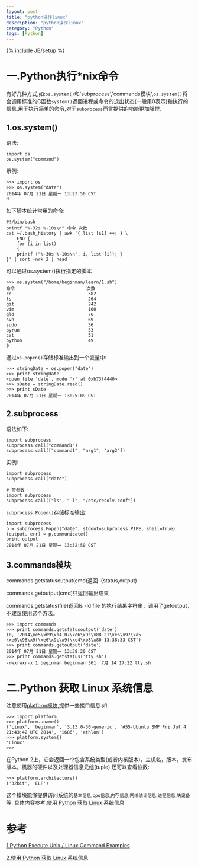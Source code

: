 ```yaml
---
layout: post
title: "python操作linux"
description: "python操作linux"
category: "Python"
tags: [Python]
---
```

{% include JB/setup %}
<h1>一.Python执行*nix命令</h1>

<p>有好几种方式,如:<code>os.system()</code>和'subprocess','commands模块',<code>os.system()</code>将会调用标准的C函数<code>system()</code>返回进程或命令的退出状态(一般用0表示)和执行的信息.用于执行简单的命令,对于<code>subprocess</code>而言提供的功能更加强悍.</p>

<!--more-->

<h2>1.os.system()</h2>

<p>语法:</p>

<pre><code>import os
os.system("command")
</code></pre>

<p>示例:</p>

<pre><code>&gt;&gt;&gt; import os
&gt;&gt;&gt; os.system("date")
2014年 07月 21日 星期一 13:23:50 CST
0
</code></pre>

<p>如下脚本统计常用的命令:</p>

<pre><code>#!/bin/bash 
printf "%-32s %-10s\n" 命令 次数
cat ~/.bash_history | awk '{ list [$1] ++; } \
    END {
    for (i in list)
    {
    printf ("%-30s %-10s\n", i, list [i]); }
}' | sort -nrk 2 | head
</code></pre>

<p>可以通过os.system()执行指定的脚本</p>

<pre><code>&gt;&gt;&gt; os.system("/home/beginman/learn/1.sh")
命令                           次数    
cd                             382       
ls                             264       
git                            242       
vim                            100       
gld                            76        
svn                            69        
sudo                           56        
pyrun                          53        
cat                            51        
python                         49        
0
</code></pre>

<p>通过<code>os.popen()</code>存储标准输出到一个变量中:</p>

<pre><code>&gt;&gt;&gt; stringDate = os.popen("date")
&gt;&gt;&gt; print stringDate
&lt;open file 'date', mode 'r' at 0xb73f4440&gt;
&gt;&gt;&gt; sDate = stringDate.read()
&gt;&gt;&gt; print sDate
2014年 07月 21日 星期一 13:25:09 CST
</code></pre>

<h2>2.subprocess</h2>

<p>语法如下:</p>

<pre><code>import subprocess
subprocess.call("command1")
subprocess.call(["command1", "arg1", "arg2"])
</code></pre>

<p>实例:</p>

<pre><code>import subprocess
subprocess.call("date")

# 带参数
import subprocess
subprocess.call(["ls", "-l", "/etc/resolv.conf"])
</code></pre>

<p><code>subprocess.Popen()</code>存储标准输出:</p>

<pre><code>import subprocess
p = subprocess.Popen("date", stdout=subprocess.PIPE, shell=True)
(output, err) = p.communicate()
print output    
2014年 07月 21日 星期一 13:32:50 CST
</code></pre>

<h2>3.commands模块</h2>

<p>commands.getstatusoutput(cmd)返回（status,output)</p>

<p>commands.getoutput(cmd)只返回输出结果</p>

<p>commands.getstatus(file)返回ls -ld file 的执行结果字符串，调用了getoutput，不建议使用这个方法。</p>

<pre><code>&gt;&gt;&gt; import commands
&gt;&gt;&gt; print commands.getstatusoutput('date')
(0, '2014\xe5\xb9\xb4 07\xe6\x9c\x88 21\xe6\x97\xa5 \xe6\x98\x9f\xe6\x9c\x9f\xe4\xb8\x80 13:38:33 CST')
&gt;&gt;&gt; print commands.getoutput('date')
2014年 07月 21日 星期一 13:38:20 CST
&gt;&gt;&gt; print commands.getstatus('tty.sh')
-rwxrwxr-x 1 beginman beginman 361  7月 14 17:22 tty.sh
</code></pre>

<h1>二.Python 获取 Linux 系统信息</h1>

<p>注意使用<a href="https://docs.python.org/2/library/platform.html">platform模块</a>,提供一些接口信息.如:</p>

<pre><code>&gt;&gt;&gt; import platform
&gt;&gt;&gt; platform.uname()
('Linux', 'beginman', '3.13.0-30-generic', '#55-Ubuntu SMP Fri Jul 4 21:43:42 UTC 2014', 'i686', 'athlon')
&gt;&gt;&gt; platform.system()
'Linux'
&gt;&gt;&gt; 
</code></pre>

<p>在Python 2上，它会返回一个包含系统类型(或者内核版本)，主机名，版本，发布版本，机器的硬件以及处理器信息元组(tuple).还可以查看位数:</p>

<pre><code>&gt;&gt;&gt; platform.architecture()
('32bit', 'ELF')
</code></pre>

<p>这个模块能够提供访问系统的<code>基本信息</code>,<code>cpu信息</code>,<code>内存信息</code>,<code>网络统计信息</code>,<code>进程信息</code>,<code>块设备</code>等. 具体内容参考:<a href="http://www.oschina.net/translate/linux-system-mining-with-python">使用 Python 获取 Linux 系统信息</a></p>

<h1>参考</h1>

<p><a href="http://www.cyberciti.biz/faq/python-execute-unix-linux-command-examples/">1.Python Execute Unix / Linux Command Examples</a></p>

<p><a href="http://www.oschina.net/translate/linux-system-mining-with-python">2.使用 Python 获取 Linux 系统信息</a></p>
